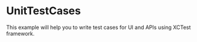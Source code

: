 # UnitTestCases


This example will help you to write test cases for UI and APIs using XCTest framework.
